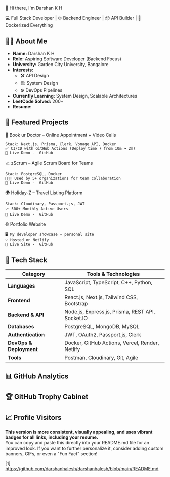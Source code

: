 👋 Hi there, I'm Darshan K H


  💻 Full Stack Developer | ⚙️ Backend Engineer | 📦 API Builder | 🚀 Dockerized Everything



  
  
  
  
  
  


## 👨‍💻 About Me

- **Name:** Darshan K H  
- **Role:** Aspiring Software Developer (Backend Focus)  
- **University:** Garden City University, Bangalore  
- **Interests:**  
  - 🛠️ API Design  
  - 🏗️ System Design  
  - ⚙️ DevOps Pipelines  
- **Currently Learning:** System Design, Scalable Architectures  
- **LeetCode Solved:** 200+  
- **Resume:** [](https://drive.google.com/file/d/1FOiwkZMWaki4xOhUcemcmQDiYt6Dryqv/view?usp=drivesdk)

## 💼 Featured Projects


  📘 Book ur Doctor – Online Appointment + Video Calls
  
    Stack: Next.js, Prisma, Clerk, Vonage API, Docker
    ✅ CI/CD with GitHub Actions (Deploy time ⬇️ from 10m → 2m)
    🔗 Live Demo -  GitHub
  



  📈 zScrum – Agile Scrum Board for Teams
  
    Stack: PostgreSQL, Docker
    🧑‍🤝‍🧑 Used by 5+ organizations for team collaboration
    🔗 Live Demo -  GitHub
  



  🌍 Holiday-Z – Travel Listing Platform
  
    Stack: Cloudinary, Passport.js, JWT
    📈 500+ Monthly Active Users
    🔗 Live Demo -  GitHub
  



  🌐 Portfolio Website
  
    🖥️ My developer showcase + personal site
    💡 Hosted on Netlify
    🔗 Live Site -  GitHub
  


## 🧰 Tech Stack

| Category                | Tools & Technologies                                              |
|-------------------------|-------------------------------------------------------------------|
| **Languages**           | JavaScript, TypeScript, C++, Python, SQL                          |
| **Frontend**            | React.js, Next.js, Tailwind CSS, Bootstrap                        |
| **Backend & API**       | Node.js, Express.js, Prisma, REST API, Socket.IO                  |
| **Databases**           | PostgreSQL, MongoDB, MySQL                                        |
| **Authentication**      | JWT, OAuth2, Passport.js, Clerk                                   |
| **DevOps & Deployment** | Docker, GitHub Actions, Vercel, Render, Netlify                   |
| **Tools**               | Postman, Cloudinary, Git, Agile                                   |

## 📊 GitHub Analytics


  
  


  


## 🏆 GitHub Trophy Cabinet


  


## 📈 Profile Visitors


  


**This version is more consistent, visually appealing, and uses vibrant badges for all links, including your resume.**  
You can copy and paste this directly into your README.md file for an improved look. If you want to further personalize it, consider adding custom banners, GIFs, or even a "Fun Fact" section!

[1] https://github.com/darshanhalesh/darshanhalesh/blob/main/README.md
